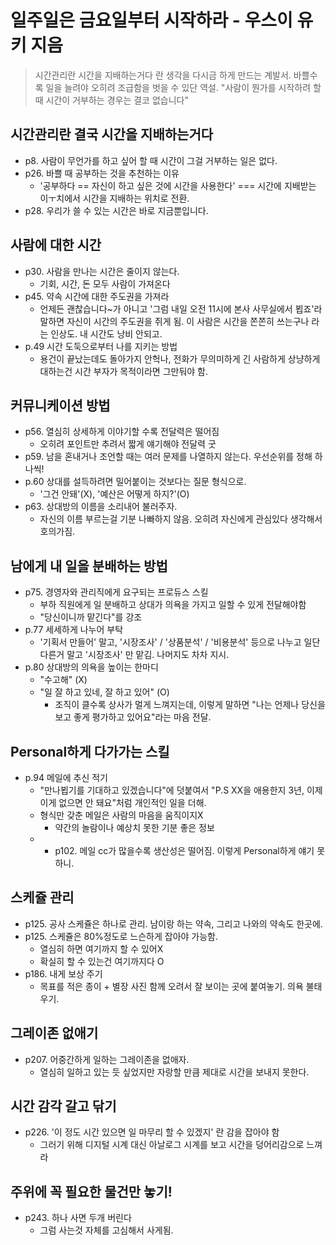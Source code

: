 # 일주일은 금요일부터 시작하라 - 우스이 유키 지음

> 시간관리란 시간을 지배하는거다 란 생각을 다시금 하게 만드는 계발서. 바쁠수록 일을 늘려야 오히려 조급함을 벗을 수 있단 역설. "사람이 뭔가를 시작하려 할 때 시간이 거부하는 경우는 결코 없습니다"

## 시간관리란 결국 시간을 지배하는거다

- p8. 사람이 무언가를 하고 싶어 할 때 시간이 그걸 거부하는 일은 없다.
- p26. 바쁠 때 공부하는 것을 추천하는 이유
  - '공부하다 == 자신이 하고 싶은 것에 시간을 사용한다' === 시간에 지배받는 이ㅜ치에서 시간을 지배하는 위치로 전환.
- p28. 우리가 쓸 수 있는 시간은 바로 지금뿐입니다.

## 사람에 대한 시간

- p30. 사람을 만나는 시간은 줄이지 않는다.
  - 기회, 시간, 돈 모두 사람이 가져온다
- p45. 약속 시간에 대한 주도권을 가져라
  - 언제든 괜찮습니다~가 아니고 '그럼 내일 오전 11시에 본사 사무실에서 뵙죠'라 말하면 자신이 시간의 주도권을 쥐게 됨. 이 사람은 시간을 쫀쫀히 쓰는구나 라는 인상도. 내 시간도 낭비 안되고.
- p.49 시간 도둑으로부터 나를 지키는 방법
  - 용건이 끝났는데도 돌아가지 안헉나, 전화가 무의미하게 긴 사람하게 상냥하게 대하는건 시간 부자가 목적이라면 그만둬야 함.

## 커뮤니케이션 방법

- p56. 열심히 상세하게 이야기할 수록 전달력은 떨어짐
  - 오히려 포인트만 추려서 짧게 얘기해야 전달력 굿
- p59. 남을 혼내거나 조언할 때는 여러 문제를 나열하지 않는다. 우선순위를 정해 하나씩!
- p.60 상대를 설득하려면 밀어붙이는 것보다는 질문 형식으로.
  - '그건 안돼'(X), '예산은 어떻게 하지?'(O)
- p63. 상대방의 이름을 소리내어 불러주자.
  - 자신의 이름 부르는걸 기분 나빠하지 않음. 오히려 자신에게 관심있다 생각해서 호의가짐.

## 남에게 내 일을 분배하는 방법

- p75. 경영자와 관리직에게 요구되는 프로듀스 스킬
  - 부하 직원에게 일 분배하고 상대가 의욕을 가지고 일할 수 있게 전달해야함
  - "당신이니까 맡긴다"를 강조
- p.77 세세하게 나누어 부탁
  - '기획서 만들어' 말고, '시장조사' / '상품분석' / '비용분석' 등으로 나누고 일단 다른거 말고 '시장조사' 만 맡김. 나머지도 차차 지시.
- p.80 상대방의 의욕을 높이는 한마디
  - "수고해" (X)
  - "일 잘 하고 있네, 잘 하고 있어" (O)
    - 조직이 클수록 상사가 멀게 느껴지는데, 이렇게 말하면 "나는 언제나 당신을 보고 좋게 평가하고 있어요"라는 마음 전달.

## Personal하게 다가가는 스킬

- p.94 메일에 추신 적기
  - "만나뵙기를 기대하고 있겠습니다"에 덧붙여서 "P.S XX을 애용한지 3년, 이제 이게 없으면 안 돼요"처럼 개인적인 일을 더해.
  - 형식만 갖춘 메일은 사람의 마음을 움직이지X
    - 약간의 놀람이나 예상치 못한 기분 좋은 정보
  - - p102. 메일 cc가 많을수록 생산성은 떨어짐. 이렇게 Personal하게 얘기 못하니.

## 스케쥴 관리

- p125. 공사 스케쥴은 하나로 관리. 남이랑 하는 약속, 그리고 나와의 약속도 한곳에.
- p125. 스케쥴은 80%정도로 느슨하게 잡아야 가능함.
  - 열심히 하면 여기까지 할 수 있어X
  - 확실히 할 수 있는건 여기까지다 O
- p186. 내게 보상 주기
  - 목표를 적은 종이 + 별장 사진 함께 오려서 잘 보이는 곳에 붙여놓기. 의욕 불태우기.

## 그레이존 없애기

- p207. 어중간하게 일하는 그레이존을 없애자.
  - 열심히 일하고 있는 듯 싶었지만 자랑할 만큼 제대로 시간을 보내지 못한다.

## 시간 감각 갈고 닦기

- p226. '이 정도 시간 있으면 일 마무리 할 수 있겠지' 란 감을 잡아야 함
  - 그러기 위해 디지털 시계 대신 아날로그 시계를 보고 시간을 덩어리감으로 느껴라

## 주위에 꼭 필요한 물건만 놓기!

- p243. 하나 사면 두개 버린다
  - 그럼 사는것 자체를 고심해서 사게됨.
